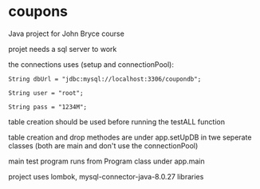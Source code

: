# coupons
Java project for John Bryce course

projet needs a sql server to work

the connections uses (setup and connectionPool):

	String dbUrl = "jdbc:mysql://localhost:3306/coupondb";
	
	String user = "root";
		
	String pass = "1234M";

table creation should be used before running the testALL function

table creation and drop methodes are under app.setUpDB in twe seperate classes (both are main and don't use the connectionPool)

main test program runs from Program class under app.main

project uses lombok, mysql-connector-java-8.0.27 libraries
